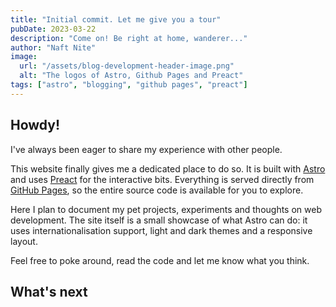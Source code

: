 ```yaml
---
title: "Initial commit. Let me give you a tour"
pubDate: 2023-03-22
description: "Come on! Be right at home, wanderer..."
author: "Naft Nite"
image:
  url: "/assets/blog-development-header-image.png"
  alt: "The logos of Astro, Github Pages and Preact"
tags: ["astro", "blogging", "github pages", "preact"]
---
```


## Howdy!

I've always been eager to share my experience with other people.

This website finally gives me a dedicated place to do so. It is built with
[Astro](https://astro.build/) and uses [Preact](https://preactjs.com/) for the
interactive bits. Everything is served directly from
[GitHub Pages](https://pages.github.com/), so the entire source code is
available for you to explore.

Here I plan to document my pet projects, experiments and thoughts on web
development. The site itself is a small showcase of what Astro can do: it uses
internationalisation support, light and dark themes and a responsive layout.

Feel free to poke around, read the code and let me know what you think.

## What's next
